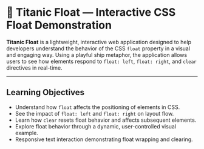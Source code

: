 # 🚢 Titanic Float — Interactive CSS Float Demonstration

**Titanic Float** is a lightweight, interactive web application designed to help developers understand the behavior of the CSS `float` property in a visual and engaging way. Using a playful ship metaphor, the application allows users to see how elements respond to `float: left`, `float: right`, and `clear` directives in real-time.

---

##  Learning Objectives

- Understand how `float` affects the positioning of elements in CSS.
- See the impact of `float: left` and `float: right` on layout flow.
- Learn how `clear` resets float behavior and affects subsequent elements.
- Explore float behavior through a dynamic, user-controlled visual example.
- Responsive text interaction demonstrating float wrapping and clearing.


